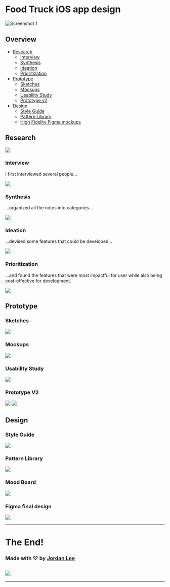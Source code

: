 # Food Truck iOS app design

![Screenshot 1](food_truck.gif)

## Overview

- [Research](#research)
  - [Interview](#interview)
  - [Synthesis](#synthesis)
  - [Ideation](#ideation)
  - [Prioritization](#prioritization)
- [Prototype](#prototype)
  - [Sketches](#sketches)
  - [Mockups](#mockups)
  - [Usability Study](#usability-study)
  - [Prototype v2](#prototype-v2)
- [Design](#design)
  - [Style Guide](#style-guide)
  - [Pattern Library](#pattern-library)
  - [High Fidelity Figma mockups](#figma-final-design)

## Research

![](./food_truck_miro_board.jpg)

### Interview

I first interviewed several people...

![](research/01_interview_notes.jpg)

### Synthesis

...organized all the notes into categories...

![](research/02_interview_synthesis.jpg)

### Ideation

...devised some features that could be developed...

![](research/03_feature_ideation.jpg)

### Prioritization

...and found the features that were most impactful for user while also being cost-effective for development.

![](research/04_feature_priotization.jpg)

## Prototype

### Sketches

![](./02_paper_sketches.jpg)

### Mockups

![](./03_protoype.jpg)

### Usability Study

![](./04_usability_study.jpg)

### Prototype V2

![](./05_prototype_2_iteration.png)
![](./05_prototype_2.jpg)

## Design

### Style Guide

![](./style_guide.png)

### Pattern Library

![](./pattern_library.png)

### Mood Board

![](mood_board.png)

### Figma final design

![](./high_fidelity.png)

---

# The End!

### Made with ♡ by [Jordan Lee](www.linkedin.com/in/jordan-chris)

## ![](./logo.png)

---
